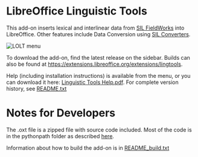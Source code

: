 # LibreOffice Linguistic Tools

This add-on inserts lexical and interlinear data from [SIL FieldWorks](http://software.sil.org/fieldworks/) into LibreOffice.  Other features include Data Conversion using [SIL Converters](https://software.sil.org/silconverters/).

![LOLT menu](/external%20docs/writer_menu.jpg)

To download the add-on, find the latest release on the sidebar. Builds can also be found at https://extensions.libreoffice.org/extensions/lingtools.

Help (including installation instructions) is available from the menu, or you can download it here: [Linguistic Tools Help.pdf](/external%20docs/Linguistic%20Tools%20Help.pdf). For complete version history, see [README.txt](/LinguisticTools/help/README.txt)


# Notes for Developers

The .oxt file is a zipped file with source code included.  Most of the code is in the pythonpath folder as described [here](https://wiki.openoffice.org/wiki/Python/Transfer_from_Basic_to_Python#Importing_Modules).

Information about how to build the add-on is in [README_build.txt](/LinguisticTools/build/README_build.txt)
